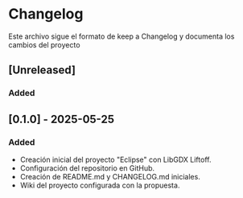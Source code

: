 # Changelog 
Este archivo sigue el formato de keep a Changelog y documenta los cambios del proyecto

## [Unreleased]
### Added

## [0.1.0] - 2025-05-25
 
### Added
- Creación inicial del proyecto "Eclipse" con LibGDX Liftoff.
- Configuración del repositorio en GitHub.
- Creación de README.md y CHANGELOG.md iniciales.
- Wiki del proyecto configurada con la propuesta. 
  

